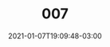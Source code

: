 ---
title: "007"
date: 2021-01-07T19:09:48-03:00
draft: false
autorias: ["Marina Cardoso"]
plataformas: ["p5•js"]
descricao: "Cria retângulos sobrepostos que preenchem o canvas em posições e ângulos gerados randomicamente."
autorias_url: ["https://www.instagram.com/mrncrds/"]
url: "/formas/007"
---